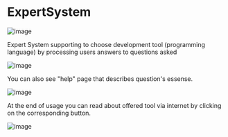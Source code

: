 # ExpertSystem
![image](https://user-images.githubusercontent.com/48968150/113774492-0a2edd80-9730-11eb-9915-64a268e0a445.png)


Expert System supporting to choose development tool (programming language) by processing users answers to questions asked

![image](https://user-images.githubusercontent.com/48968150/113774568-1dda4400-9730-11eb-9562-5d43d27bc018.png)

You can also see "help" page that describes question's essense.

![image](https://user-images.githubusercontent.com/48968150/113774599-29c60600-9730-11eb-8732-de92703a5904.png)


At the end of usage you can read about offered tool via internet by clicking on the corresponding button.

![image](https://user-images.githubusercontent.com/48968150/113774627-3185aa80-9730-11eb-9827-1d0fa72bace1.png)

